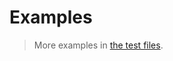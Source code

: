 # Examples

> More examples in [the test files](https://github.com/aureooms/js-string/tree/main/test/src).
